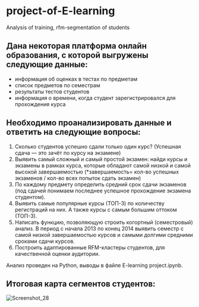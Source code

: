 # project-of-E-learning
Analysis of training, rfm-segmentation of students

## Дана некоторая платформа онлайн образования, с которой выгружены следующие данные:
  * информация об оценках в тестах по предметам
  * список предметов по семестрам
  * результаты тестов студентов
  * информация о времени, когда студент зарегистрировался для прохождения курса

## Необходимо проанализировать данные и ответить на следующие вопросы:
1. Сколько студентов успешно сдали только один курс? (Успешная сдача — это зачёт по курсу на экзамене)
2. Выявить самый сложный и самый простой экзамен: найди курсы и экзамены в рамках курса, которые обладают самой низкой и самой высокой завершаемостью 
  (*завершаемость= кол-во успешных экзаменов / кол-во всех попыток сдать экзамен)
3. По каждому предмету определить средний срок сдачи экзаменов (под сдачей понимаем последнее успешное прохождение экзамена студентом). 
4. Выявить самые популярные курсы (ТОП-3) по количеству регистраций на них. А также курсы с самым большим оттоком (ТОП-3).
5. Написать функцию, позволяющую строить когортный (семестровый) анализ. В период с начала 2013 по конец 2014 выявить семестр с самой низкой завершаемостью курсов
  и самыми долгими средними сроками сдачи курсов.
6. Построить адаптированные RFM-кластеры студентов, для качественной оценки аудитории.

Анализ проведен на Python, выводы в файле E-learning project.ipynb.

## Итоговая карта сегментов студентов:

![Screenshot_28](https://user-images.githubusercontent.com/104904113/201666499-5078970f-405a-4e01-9ce2-62d4afe45c99.jpg)
